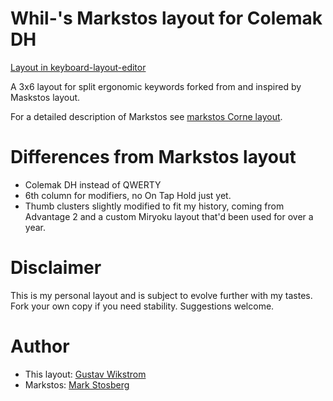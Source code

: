 # Whil-'s Markstos layout for Colemak DH

[Layout in keyboard-layout-editor](http://www.keyboard-layout-editor.com/##@_name=Crkbd,%20%20Whil-'s%20Markstos%20layout%20(All%20Layers)&plate:false&keyboard-layout-editor=http%2F:%2F%2F%2F%2Fwww.keyboard-layout-editor.com%2F%2F%23%2F%2Fgists%2F%2Fadfa7c3cd8f0c6d3a7b9155c6eab1748%23file-corne-crkbd%2F_c0psrul3-default-json&qmk-config=https%2F:%2F%2F%2F%2Fconfig.qmk.fm%2F%2F%23%2F%2Fcrkbd%2F%2Frev1%2F%2FLAYOUT%3B&@_x:3&t=%23000000%0A%230000FF%0A%23008000%0A%23ff0000&fa@:0&:0&:0&:1%3B%3B&=E%0A%2F_%0A%23%0AF3&_x:2.25&t=%23000000%0A%230000FF%0A%0A%23FF0000%0A%0A%0A%0A%0A%0A%0A%23008000&f:3&w:2.5&h:3&d:true%3B&=%0ALower%0A%0A%2F=%20Func%0A%0A%0A%0A%0A%0A%0A+%20Raise&_x:2.25&t=%23000000%0A%230000FF%0A%23008000%0A%23ff0000&fa@:0&:1&:0&:1%3B%3B&=I%0A▲%0A*%0AF8%3B&@_y:-0.9&x:2&t=%23000000%0A%0A%23008000%0A%23ff0000%3B&=W%0A%0A%2F@%0AF2%3B&@_y:-1&x:4&t=%23000000%0A%230000FF%0A%23008000%0A%23ff0000&fa@:0&:0&:0&:1%3B%3B&=R%0A+%0A$%0AF4&_x:5&t=%23000000%0A%0A%23008000%0A%23ff0000%3B&=U%0A%0A%2F&%0AF7&_x:1&t=%23000000%0A%230000FF%0A%23008000%0A%23ff0000%3B&=O%0A%5C%0A(%0AF9%3B&@_y:-0.9&x:5&f2:1%3B&=T%0APgUp%0A%25%0AF5&_x:3&t=%23000000%0A%0A%23008000%0A%23ff0000&fa@:0&:1&:0&:1%3B%3B&=Y%0A%0A%5E%0AF6%3B&@_y:-0.9000000000000001&t=%23000000%3B&=Alt&_x:13%3B&=Alt%3B&@_y:-0.9999999999999999&x:1&t=%23000000%0A%230000FF%0A%23008000%0A%23ff0000%3B&=Q%0ADel%0A!%0AF1&_x:11&fa@:0&:0&:0&:1%3B%3B&=P%0A%7C%0A)%0AF10%3B&@_y:-0.30000000000000004&x:3&t=%23000000%0A%230000ff%0A%23008000%3B&=D%0A-%0A3&_x:7&t=%23000000%0A%230000FF%0A%23008000&f2:1%3B&=K%0A▼%0A8%3B&@_y:-0.8999999999999999&x:2&t=%23000000%0A%230000FF%0A%23008000%0A%23ff0000&fa@:0&:1&:0&:1%3B%3B&=S%0AEnd%0A2%0AF12&_x:1&t=%23000000%0A%230000FF%0A%23008000&f:3%3B&=F%0A%2F=%0A4&_x:5%3B&=J%0A◀%0A7&_x:1%3B&=L%0A▶%0A9%3B&@_y:-0.8999999999999999&x:5&f2:1%3B&=G%0APgDn%0A5&_x:3&t=%23000000%0A%0A%23008000&f:3%3B&=H%0A%0A6%3B&@_y:-0.9000000000000001&t=%23000000%3B&=Ctrl&_x:13%3B&=Ctrl%3B&@_y:-0.9999999999999996&x:1&t=%23000000%0A%230000FF%0A%23008000%0A%23ff0000&fa@:0&:1&:0&:1%3B%3B&=A%0AHome%0A1%0AF11&_x:11&t=%23000000%0A%230000FF%0A%23008000&f:3%3B&='%0A≣%0A0%3B&@_y:-0.2999999999999998&x:3%3B&=C%0ACopy%0A%60&_x:7&t=%23000000%0A%230000FF&f:3%3B&=,%0A⏭%3B&@_y:-0.8999999999999999&x:2&t=%23000000%0A%230000FF%0A%23008000&f:3%3B&=X%0A%3E%0A~&_x:1&f2:1%3B&=V%0APaste%0A%5B&_x:5%3B&=M%0A⏮%0A%5D&_x:1&t=%23000000%0A%230000FF%3B&=.%0A🔉%3B&@_y:-0.8999999999999999&x:5&t=%23000000%0A%230000FF%0A%23008000%3B&=B%0A%2F%3B%0A%7B&_x:3%3B&=N%0A⏯%0A%7D%3B&@_y:-0.9000000000000008&t=%23000000%3B&=Shift&_x:13%3B&=Shift%3B&@_y:-0.9999999999999991&x:1&t=%23000000%0A%230000FF%0A%0A%23ff0000&fa@:0&:0&:1&:1%3B%3B&=Z%0A%3C%0A%0ACaps&_x:11&f2:1%3B&=%2F%2F%0A🔊%0A%0ABOOT%3B&@_y:-0.20000000000000018&x:3.5&t=%23000000%0A%230000ff&a:0&f2:1%3B&=Del%0A%0A%0A%0AAlt&_x:6&t=%23000000%0A%0A%23008000&f:3%3B&=Esc%0A%0A%0A%0AAltGr%3B&@_y:-0.09999999999999964&t=%23000000&a:7&w:12&d:true%3B&=&_x:-1&a:4&f:4&fa@:0&:1&:0&:1%3B&w:4&d:true%3B&=%0A%0ALayer%20Reference%0AColored%20Mods%20are%20One-Shot%3B&@_r:15&rx:4.5&ry:4.1&y:-1&a:0&f:3%3B&=Super%0A%0A%0A%0ASuper%3B&@_r:30&rx:5.4&ry:4.3&y:-1.5&x:0.09999999999999964&t=%23000000%0A%0A%0A%0A%23008000&h:1.5%3B&=Tab%0A%0A%0A%0ALower%3B&@_r:-30&rx:9.6&y:-1.5&x:-1.0999999999999996&t=%23000000%0A%0A%0A%0A%230000FF&h:1.5%3B&=Enter%0A%0A%0A%0ARaise%3B&@_r:-15&rx:10.5&ry:4.1&y:-1&x:-1&t=%23000000%3B&=Space%0A%0A%0A%0ASuper)

A 3x6 layout for split ergonomic keywords forked from and inspired by Maskstos layout.

For a detailed description of Markstos see [markstos Corne layout](https://mark.stosberg.com/markstos-corne-3x5-1-keyboard-layout).

# Differences from Markstos layout
- Colemak DH instead of QWERTY
- 6th column for modifiers, no On Tap Hold just yet.
- Thumb clusters slightly modified to fit my history, coming from
  Advantage 2 and a custom Miryoku layout that'd been used for over a
  year.

# Disclaimer

This is my personal layout and is subject to evolve further with my tastes. Fork your own copy if you need stability. Suggestions welcome.

# Author

* This layout: [Gustav Wikstrom](mailto:gustav@whil.se)
* Markstos: [Mark Stosberg](mailto:mark@stosberg.com)
